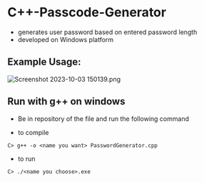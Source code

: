 # C++-Passcode-Generator

- generates user password based on entered password length
- developed on Windows platform

Example Usage:
-
![Screenshot 2023-10-03 150139.png](https://github.com/jyuworking/C-Passcode-Generator/blob/a5edd6ec386f58eb310150d649ebceda82b421ca/Screenshot%202023-10-03%20150139.png)


Run with g++ on windows  
-

* Be in repository of the file and run the following command
  
* to compile 
```
C> g++ -o <name you want> PasswordGenerator.cpp
```

* to run
```
C> ./<name you choose>.exe
```
